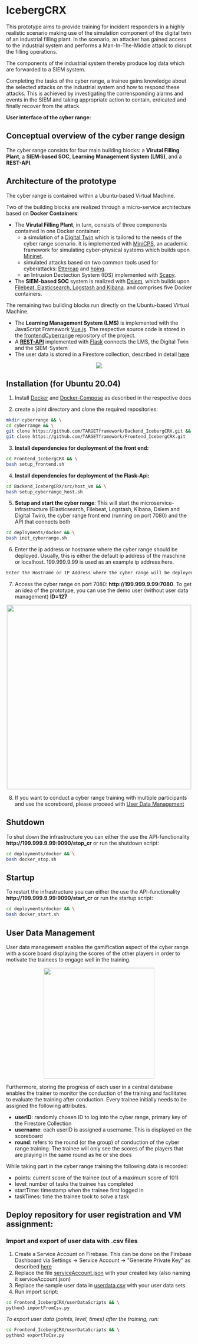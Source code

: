# IcebergCRX

This prototype aims to provide training for incident responders in a highly realistic scenario making use of the simulation component of the digital twin of an industrial filling plant. 
In the scenario, an attacker has gained access to the industrial system and performs a Man-In-The-Middle attack to disrupt the filling operations. 

The components of the industrial system thereby produce log data which are forwarded to a SIEM system. 

Completing the tasks of the cyber range, a trainee gains knowledge about the selected attacks on the industrial system and how to respond these attacks. This is achieved by investigating the corrensponding alarms and events in the SIEM and taking appropriate action to contain, erdicated and finally recover from the attack.


**User interface of the cyber range:**


## Conceptual overview of the cyber range design
The cyber range consists for four main building blocks: a **Virutal Filling Plant**, a **SIEM-based SOC**, **Learning Management System (LMS)**, and a **REST-API**.


## Architecture of the prototype
The cyber range is contained within a Ubuntu-based Virtual Machine.

Two of the building blocks are realized through a micro-service architecture based on **Docker Containers**: 

- The **Virutal Filling Plant**, in turn, consists of three components contained in one Docker container:
    - a simulation of a [Digital Twin](./src) which is tailored to the needs of the cyber range scenario. It is implemented with [MiniCPS](https://github.com/scy-phy/minicps), an academic framework for simulating cyber-physical systems which builds upon [Mininet](http://mininet.org). 
    - simulated attacks based on two common tools used for cyberattacks: [Ettercap](https://www.ettercap-project.org/) and [hping](http://www.hping.org/). 
    - an Intrusion Dectection System (IDS) implemented with [Scapy](https://scapy.net/).
- The **SIEM-based SOC** system is realized with [Dsiem](https://www.dsiem.org/), which builds upon [Filebeat, Elasticsearch, Logstash and Kibana](https://www.elastic.co/). and comprises five Docker containers.

The remaining two building blocks run directly on the Ubuntu-based Virtual Machine.


- The **Learning Management System (LMS)** is implemented with the JavaScript Framework [Vue.js](https://vuejs.org/). The respective source code is stored in the [frontendCyberrange](https://github.com/DigitalTwinSocCyberrange/frontendCyberrange) repository of the project.
- A **[REST-API]((https://github.com/DigitalTwinSocCyberrange/DigitalTwinCyberrange/tree/main/src/pyrest))** implemented with [Flask](https://flask.palletsprojects.com/en/1.1.x/) connects the LMS, the Digital Twin and the SIEM-System
- The user data is stored in a Firestore collection, described in detail [here](#user-data-management)

 <p align="center">
  <img src="https://user-images.githubusercontent.com/56884203/112836327-bb7fa480-909a-11eb-85bc-8307505d52f4.png" />
</p>

## Installation (for Ubuntu 20.04)

1. Install [Docker](https://docs.docker.com/engine/install/ubuntu/) and [Docker-Compose](https://docs.docker.com/compose/install/) as described in the respective docs

2. create a joint directory and clone the required repositories:
```bash
mkdir cyberrange && \
cd cyberrange && \
git clone https://github.com/TARGETframework/Backend_IcebergCRX.git && \
git clone https://github.com/TARGETframework/Frontend_IcebergCRX.git
 ```
 3. **Install dependencies for deployment of the front end:**
```bash
cd Frontend_IcebergCRX && \
bash setup_frontend.sh
 ```

4. **Install dependencies for deployment of the Flask-Api:**
```bash
cd Backend_IcebergCRX/src/host_vm && \
bash setup_cyberrange_host.sh
 ```
5. **Setup and start the cyber range**: This will start the microservice-infrastructure (Elasticsearch, Filebeat, Logstash, Kibana, Dsiem and Digital Twin), the cyber range front end (running on port 7080) and the API that connects both
```bash
cd deployments/docker && \
bash init_cyberrange.sh
 ```
6. Enter the ip address or hostname where the cyber range should be deployed. Usually, this is either the default ip address of the maschine or localhost. 199.999.9.99 is used as an example ip address here.

```bash
Enter the Hostname or IP Address where the cyber range will be deployed: 199.999.9.99
```
 7. Access the cyber range on port 7080: **ht<span>tp://</span>199.999.9.99:7080**. To get an idea of the prototype, you can use the demo user (without user data management) **ID=127**
 <p align="center">
  <img src="https://user-images.githubusercontent.com/56884203/112821652-3e96ff80-9087-11eb-805f-aee2533ac3d7.png" width="500" />
</p>

 8. If you want to conduct a cyber range training with multiple participants and use the scoreboard, please proceed with [User Data Management](#user-data-management)
## Shutdown
To shut down the infrastructure you can either the use the API-functionality **ht<span>tp://</span>199.999.9.99:9090/stop_cr** or run the shutdown script:
 
 ```bash
cd deployments/docker && \
bash docker_stop.sh
 ```

## Startup
To restart the infrastructure you can either the use the API-functionality **ht<span>tp://</span>199.999.9.99:9090/start_cr** or run the startup script:
 
 ```bash
cd deployments/docker && \
bash docker_start.sh
 ```

## User Data Management
User data management enables the gamification aspect of the cyber range with a score board displaying the scores of the other players in order to motivate the trainees to engage well in the training. 
 <p align="center">
  <img src="https://user-images.githubusercontent.com/56884203/112821702-4fe00c00-9087-11eb-82bd-ca8c09e51f73.png" width="300" />
</p>

Furthermore, storing the progress of each user in a central database enables the trainer to monitor the conduction of the training and facilitates to evaluate the training after conduction. 
Every trainee initially needs to be assigned the following attributes.

 - **userID**: randomly chosen ID to log into the cyber range, primary key of the Firestore Collection
 - **username**: each userID is assigned a username. This is displayed on the scoreboard
 - **round**: refers to the round (or the group) of conduction of the cyber range training. The trainee will only see the scores of the players that are playing in the same round as he or she does
 
While taking part in the cyber range training the following data is recorded:

- points: current score of the trainee (out of a maximum score of 101)
- level: number of tasks the trainee has completed
- startTime: timestamp when the trainee first logged in
- taskTimes: time the trainee took to solve a task

## Deploy repository for user registration and VM assignment:


### Import and export of user data with .csv files
1. Create a Service Account on Firebase. This can be done on the Firebase Dashboard via Settings -> Service Account -> "Generate Private Key" as described [here]( https://firebase.google.com/docs/admin/setup#python)
2. Replace the file [serviceAccount.json](https://github.com/TARGETframework/Frontend_IcebergCRX/blob/main/userDataScripts/serviceAccount.json) with your created key (also naming it serviceAccount.json)
3. Replace the sample user data in [userdata.csv](https://github.com/TARGETframework/Frontend_IcebergCRX/blob/main/userDataScripts/usernames.csv) with your user data sets
4. Run import script:
```bash
cd Frontend_IcebergCRX/userDataScripts && \
python3 importFromCsv.py
 ```
*To export user data (points, level, times) after the training, run:*
 
 ```bash
cd Frontend_IcebergCRX/userDataScripts && \
python3 exportToCsv.py
 ```

